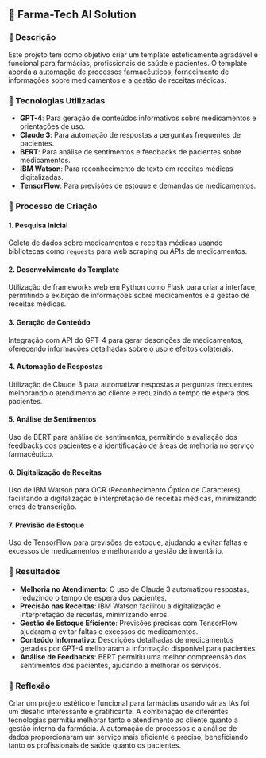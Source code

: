 ## 💊 Farma-Tech AI Solution

### 📒 Descrição
Este projeto tem como objetivo criar um template esteticamente agradável e funcional para farmácias, profissionais de saúde e pacientes. O template aborda a automação de processos farmacêuticos, fornecimento de informações sobre medicamentos e a gestão de receitas médicas.

### 🤖 Tecnologias Utilizadas
- **GPT-4**: Para geração de conteúdos informativos sobre medicamentos e orientações de uso.
- **Claude 3**: Para automação de respostas a perguntas frequentes de pacientes.
- **BERT**: Para análise de sentimentos e feedbacks de pacientes sobre medicamentos.
- **IBM Watson**: Para reconhecimento de texto em receitas médicas digitalizadas.
- **TensorFlow**: Para previsões de estoque e demandas de medicamentos.

### 🧐 Processo de Criação 

#### 1. Pesquisa Inicial
Coleta de dados sobre medicamentos e receitas médicas usando bibliotecas como `requests` para web scraping ou APIs de medicamentos.

#### 2. Desenvolvimento do Template
Utilização de frameworks web em Python como Flask para criar a interface, permitindo a exibição de informações sobre medicamentos e a gestão de receitas médicas.

#### 3. Geração de Conteúdo
Integração com API do GPT-4 para gerar descrições de medicamentos, oferecendo informações detalhadas sobre o uso e efeitos colaterais.

#### 4. Automação de Respostas
Utilização de Claude 3 para automatizar respostas a perguntas frequentes, melhorando o atendimento ao cliente e reduzindo o tempo de espera dos pacientes.

#### 5. Análise de Sentimentos
Uso de BERT para análise de sentimentos, permitindo a avaliação dos feedbacks dos pacientes e a identificação de áreas de melhoria no serviço farmacêutico.

#### 6. Digitalização de Receitas
Uso de IBM Watson para OCR (Reconhecimento Óptico de Caracteres), facilitando a digitalização e interpretação de receitas médicas, minimizando erros de transcrição.

#### 7. Previsão de Estoque
Uso de TensorFlow para previsões de estoque, ajudando a evitar faltas e excessos de medicamentos e melhorando a gestão de inventário.

### 🚀 Resultados
- **Melhoria no Atendimento**: O uso de Claude 3 automatizou respostas, reduzindo o tempo de espera dos pacientes.
- **Precisão nas Receitas**: IBM Watson facilitou a digitalização e interpretação de receitas, minimizando erros.
- **Gestão de Estoque Eficiente**: Previsões precisas com TensorFlow ajudaram a evitar faltas e excessos de medicamentos.
- **Conteúdo Informativo**: Descrições detalhadas de medicamentos geradas por GPT-4 melhoraram a informação disponível para pacientes.
- **Análise de Feedbacks**: BERT permitiu uma melhor compreensão dos sentimentos dos pacientes, ajudando a melhorar os serviços.

### 💭 Reflexão
Criar um projeto estético e funcional para farmácias usando várias IAs foi um desafio interessante e gratificante. A combinação de diferentes tecnologias permitiu melhorar tanto o atendimento ao cliente quanto a gestão interna da farmácia. A automação de processos e a análise de dados proporcionaram um serviço mais eficiente e preciso, beneficiando tanto os profissionais de saúde quanto os pacientes.
